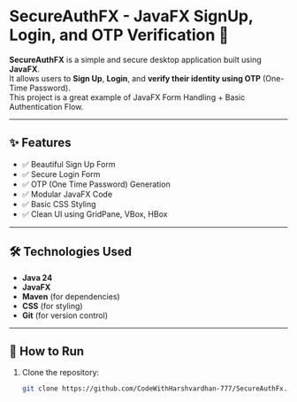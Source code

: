 # SecureAuthFX - JavaFX SignUp, Login, and OTP Verification 🚀

**SecureAuthFX** is a simple and secure desktop application built using **JavaFX**.  
It allows users to **Sign Up**, **Login**, and **verify their identity using OTP** (One-Time Password).  
This project is a great example of JavaFX Form Handling + Basic Authentication Flow.

---

## ✨ Features

- ✅ Beautiful Sign Up Form
- ✅ Secure Login Form
- ✅ OTP (One Time Password) Generation
- ✅ Modular JavaFX Code
- ✅ Basic CSS Styling
- ✅ Clean UI using GridPane, VBox, HBox

---

## 🛠️ Technologies Used

- **Java 24**
- **JavaFX**
- **Maven** (for dependencies)
- **CSS** (for styling)
- **Git** (for version control)

---

## 🚀 How to Run

1. Clone the repository:
   ```bash
   git clone https://github.com/CodeWithHarshvardhan-777/SecureAuthFx.git
